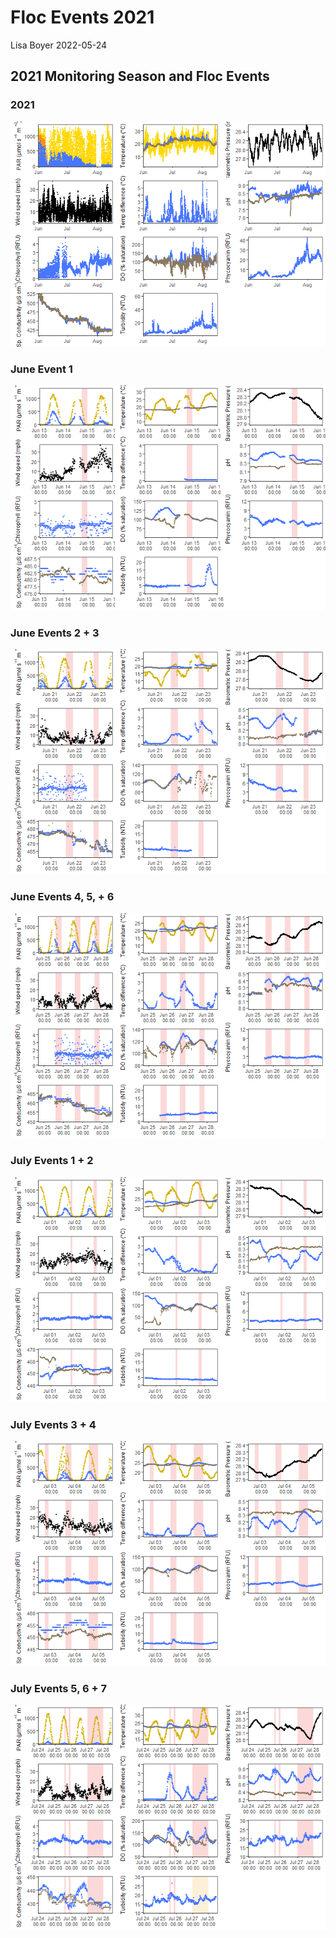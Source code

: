 Floc Events 2021
================
Lisa Boyer
2022-05-24

## 2021 Monitoring Season and Floc Events

### 2021

![](FlocEvents2021_files/figure-gfm/2021-1.png)<!-- -->

### June Event 1

![](FlocEvents2021_files/figure-gfm/June%20Event%201-1.png)<!-- -->

### June Events 2 + 3

![](FlocEvents2021_files/figure-gfm/June%20Events%202%20+%203-1.png)<!-- -->

### June Events 4, 5, + 6

![](FlocEvents2021_files/figure-gfm/June%20Events%204,%205,%20+%206-1.png)<!-- -->

### July Events 1 + 2

![](FlocEvents2021_files/figure-gfm/July%20Events%201%20+%202-1.png)<!-- -->

### July Events 3 + 4

![](FlocEvents2021_files/figure-gfm/July%20Events%203%20+%204-1.png)<!-- -->

### July Events 5, 6 + 7

![](FlocEvents2021_files/figure-gfm/July%20Events%205,%206%20+%207-1.png)<!-- -->
